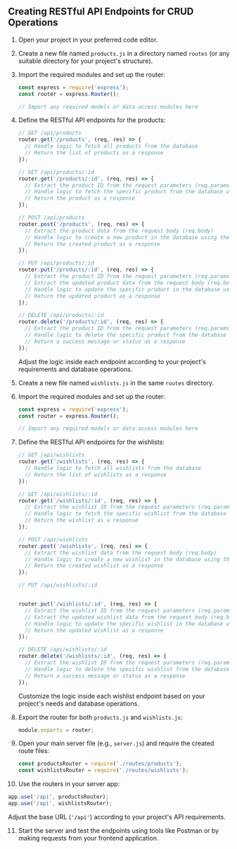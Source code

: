 

## Creating RESTful API Endpoints for CRUD Operations

1. Open your project in your preferred code editor.

2. Create a new file named `products.js` in a directory named `routes` (or any suitable directory for your project's structure).

3. Import the required modules and set up the router:
   ```javascript
   const express = require('express');
   const router = express.Router();

   // Import any required models or data access modules here
   ```

4. Define the RESTful API endpoints for the products:
   ```javascript
   // GET /api/products
   router.get('/products', (req, res) => {
     // Handle logic to fetch all products from the database
     // Return the list of products as a response
   });

   // GET /api/products/:id
   router.get('/products/:id', (req, res) => {
     // Extract the product ID from the request parameters (req.params.id)
     // Handle logic to fetch the specific product from the database using the ID
     // Return the product as a response
   });

   // POST /api/products
   router.post('/products', (req, res) => {
     // Extract the product data from the request body (req.body)
     // Handle logic to create a new product in the database using the provided data
     // Return the created product as a response
   });

   // PUT /api/products/:id
   router.put('/products/:id', (req, res) => {
     // Extract the product ID from the request parameters (req.params.id)
     // Extract the updated product data from the request body (req.body)
     // Handle logic to update the specific product in the database using the ID and data
     // Return the updated product as a response
   });

   // DELETE /api/products/:id
   router.delete('/products/:id', (req, res) => {
     // Extract the product ID from the request parameters (req.params.id)
     // Handle logic to delete the specific product from the database using the ID
     // Return a success message or status as a response
   });
   ```

   Adjust the logic inside each endpoint according to your project's requirements and database operations.

5. Create a new file named `wishlists.js` in the same `routes` directory.

6. Import the required modules and set up the router:
   ```javascript
   const express = require('express');
   const router = express.Router();

   // Import any required models or data access modules here
   ```

7. Define the RESTful API endpoints for the wishlists:
   ```javascript
   // GET /api/wishlists
   router.get('/wishlists', (req, res) => {
     // Handle logic to fetch all wishlists from the database
     // Return the list of wishlists as a response
   });

   // GET /api/wishlists/:id
   router.get('/wishlists/:id', (req, res) => {
     // Extract the wishlist ID from the request parameters (req.params.id)
     // Handle logic to fetch the specific wishlist from the database using the ID
     // Return the wishlist as a response
   });

   // POST /api/wishlists
   router.post('/wishlists', (req, res) => {
     // Extract the wishlist data from the request body (req.body)
     // Handle logic to create a new wishlist in the database using the provided data
     // Return the created wishlist as a response
   });

   // PUT /api/wishlists/:id


   router.put('/wishlists/:id', (req, res) => {
     // Extract the wishlist ID from the request parameters (req.params.id)
     // Extract the updated wishlist data from the request body (req.body)
     // Handle logic to update the specific wishlist in the database using the ID and data
     // Return the updated wishlist as a response
   });

   // DELETE /api/wishlists/:id
   router.delete('/wishlists/:id', (req, res) => {
     // Extract the wishlist ID from the request parameters (req.params.id)
     // Handle logic to delete the specific wishlist from the database using the ID
     // Return a success message or status as a response
   });
   ```

   Customize the logic inside each wishlist endpoint based on your project's needs and database operations.

8. Export the router for both `products.js` and `wishlists.js`:
   ```javascript
   module.exports = router;
   ```

9. Open your main server file (e.g., `server.js`) and require the created route files:
   ```javascript
   const productsRouter = require('./routes/products');
   const wishlistsRouter = require('./routes/wishlists');
   ```

10. Use the routers in your server app:
   ```javascript
   app.use('/api', productsRouter);
   app.use('/api', wishlistsRouter);
   ```

   Adjust the base URL (`'/api'`) according to your project's API requirements.

11. Start the server and test the endpoints using tools like Postman or by making requests from your frontend application.
